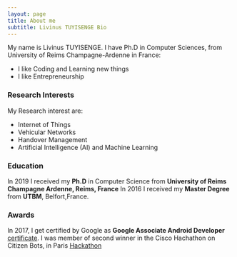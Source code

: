 ```yaml
---
layout: page
title: About me
subtitle: Livinus TUYISENGE Bio
---
```


My name is Livinus TUYISENGE. I have Ph.D in Computer Sciences, from University of Reims Champagne-Ardenne in France:

- I like Coding and Learning new things
- I like Entrepreneurship

### Research Interests
My Research interest are:

- Internet of Things
- Vehicular Networks
- Handover Management
- Artificial Intelligence (AI) and Machine Learning

### Education

In 2019 I received my **Ph.D** in Computer Science from **University of Reims Champagne Ardenne, Reims, France**
In 2016 I received my **Master Degree** from **UTBM**, Belfort,France.

### Awards
In 2017, I get certified by Google as **Google Associate Android Developer** [certificate](http://bcert.me/ssnjicmh).
I was member of second winner in the Cisco Hachathon on Citizen Bots, in Paris [Hackathon](https://www.youtube.com/watch?v=j78mH7DHVuc)

